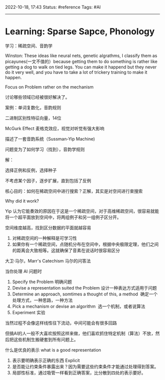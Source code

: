 2022-10-18, 17:43
Status: #reference
Tags: #AI

---

# Learning: Sparse Sapce, Phonology

学习：稀疏空间、音韵学

Winston: These ideas like neural nets, genetic algrathms, I classify them as picayunes(一文不值的）because getting them to do something is rather like getting a dog to walk on tied legs. You can make it happend but they never do it very well, and you have to take a lot of trickery training to make it happen.

Focus on Problem rather on the mechanism

讨论哪些领域已经被很好解决了。

案例：单词复数化，音韵规则

二进制区别性特征向量，14位

McGurk Effect 麦格克效应，视觉对听觉有强大影响

描述了一套音韵系统（Sussman-Yip Machine)

问题变为了如何学习（找到），音韵学规则

解：

选择正例和反例，选择种子

不考虑某个因子，逐步扩展，直到包括了反例

核心目的：如何在稀疏空间中进行搜索？正解，其实是对空间进行束搜索

Why did it work?

Yip 认为它能奏效的原因在于这是一个稀疏空间，对于高维稀疏空间，很容易就能将一个超平面放到空间中，将两组例子和另一组例子区分开。

空间维度越高，找到区分数据的平面就越容易

1. 对稀疏空间的一种解释是可学习性
2. 如果你有一个稀疏空间，点随机分布在空间中，根据中央极限定理，他们之间的距离会大致相等。这就确保了音素在说话时很容易区分

大卫·马尔，Marr's Catechism 马尔的问答法

当你处理 AI 问题时

1. Specify the Problem 明确问题
2. Devise a representation suited the Problem 设计一种表达方式适用于问题
3. Determine an approach, somtimes a thought of this, a method  确定一个处理方式，一种思路，一种方法
4. Pick a mechanism or devise an algorithm  选一个机制，或者说算法
5. Experiment 实验

当然过程不会像这样线性往下流动，中间可能会有很多回路

但搞AI的人一般不大喜欢按照这样来做，他们喜欢抓住特定机制（算法）不放，然后把这些机制生搬硬套到所有问题上。

什么是优良的表示 what is a good representation

1. 表示要明确表示正确的东西 Explicit
2. 是否能让约束条件暴露出来？因为需要这些约束条件才能通过处理得到答案。
3. 局部性标准，通过吸管一样看到正确答案，比分散到四处的表示要好。
